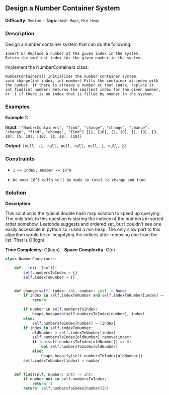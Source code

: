 ## Design a Number Container System

**Difficulty**: `Medium` - **Tags**: `Hash Maps`, `Min Heap`

### Description

Design a number container system that can do the following:

    Insert or Replace a number at the given index in the system.
    Return the smallest index for the given number in the system.

Implement the NumberContainers class:

    NumberContainers() Initializes the number container system.
    void change(int index, int number) Fills the container at index with the number. If there is already a number at that index, replace it.
    int find(int number) Returns the smallest index for the given number, or -1 if there is no index that is filled by number in the system.


### Examples

**Example 1:**

**Input**: ```["NumberContainers", "find", "change", "change", "change", "change", "find", "change", "find"]
[[], [10], [2, 10], [1, 10], [3, 10], [5, 10], [10], [1, 20], [10]]```

**Output**: ```[null, -1, null, null, null, null, 1, null, 2]```

### Constraints

- `1 <= index, number <= 10^9`

- `At most 10^5 calls will be made in total to change and find`

### Solution

**Description**:

This solution is the typical double hash map solution to speed up querying. The only trick to this question is storing the indices of the numbers in sorted order somehow. Leetcode suggests and ordered set, but I couldn't see one easily accessible in python so I used a min heap. The only slow part to this algorithm would be re-heapifying the indices after removing one from the list. That is O(logn)

**Time Complexity**: O(logn) - **Space Complexity**: O(n) 

```python
class NumberContainers:

    def __init__(self):
        self.numbersToIndex = {}       
        self.indexToNumber = {}       


    def change(self, index: int, number: int) -> None:
        if index in self.indexToNumber and self.indexToNumber[index] == number:
            return

        if number in self.numbersToIndex:
            heapq.heappush(self.numbersToIndex[number], index)
        else:
            self.numbersToIndex[number] = [index]
        if index in self.indexToNumber:
            oldNumber = self.indexToNumber[index]
            self.numbersToIndex[oldNumber].remove(index)
            if len(self.numbersToIndex[oldNumber]) == 0:
                del self.numbersToIndex[oldNumber]
            else:
                heapq.heapify(self.numbersToIndex[oldNumber])
        self.indexToNumber[index] = number
        

    def find(self, number: int) -> int:
        if number not in self.numbersToIndex:
            return -1
        return  self.numbersToIndex[number][0]
```